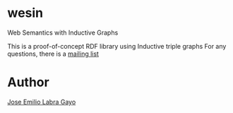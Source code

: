 wesin
=====

Web Semantics with Inductive Graphs

This is a proof-of-concept RDF library using Inductive triple graphs
For any questions, there is a [mailing list](https://groups.google.com/forum/?hl=en&fromgroups#!forum/wesin) 

Author
======

[Jose Emilio Labra Gayo](http://www.di.uniovi.es/~labra)
